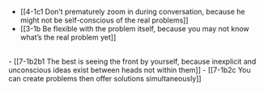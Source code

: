 - [[4-1c1 Don’t prematurely zoom in during conversation, because he might not be self-conscious of the real problems]]
- [[3-1b Be flexible with the problem itself, because you may not know what’s the real problem yet]]
<br>
- [[7-1b2b1 The best is seeing the front by yourself, because inexplicit and unconscious ideas exist between heads not within them]]
- [[7-1b2c You can create problems then offer solutions simultaneously]]
